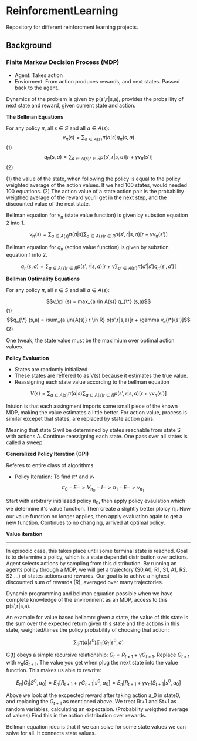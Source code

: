 # ReinforcmentLearning

Repository for different reinforcment learning projects.


## Background 

### Finite Markow Decision Process (MDP)
- Agent: Takes action
- Enviorment: From action produces rewards, and next states. Passed back to the agent.

Dynamics of the problem is given by p(s',r|s,a), provides the probailiity of next state and reward, given current state and action. 

**The Bellman Equations**

For any policy $\pi$, all $s \in S$ and all $a \in A(s)$: 
$$v_\pi (s) = \sum_{a \in{A(s)}} \pi(a|s)q_\pi(s,a)$$ (1)
$$q_\pi (s,a) = \sum_{a \in{A(s)} r \in R} p(s',r|s,a)[r + \gamma v_\pi(s')]$$ (2)


(1) the value of the state, when following the policy is equal to the policy weighted average of the action values. If we had 100 states, would needed 100 equations. (2) The action value of a state action pair is the probability weigthed average of the reward you'll get in the next step, and the discounted value of the next state.

Bellman equation for $v_\pi$ (state value function) is given by substion equation 2 into 1. 

$$v_\pi (s) = \sum_{a \in{A(s)}} \pi(a|s) \sum_{a \in{A(s)} r \in R} p(s',r|s,a)[r + \gamma v_\pi(s')]$$

Bellman equation for $q_\pi$ (action value function) is given by substion equation 1 into 2.

$$q_\pi (s,a) = \sum_{a \in{A(s)} r \in R} p(s',r|s,a)[r + \gamma \sum_{a' \in{A(s')}} \pi(a'|s')q_\pi(s',a')]$$


**Bellman Optimality Equations**

For any policy $\pi$, all $s \in S$ and all $a \in A(s)$: 

$$v_\pi (s) = max_{a \in A(s)} q_{\*} (s,a)$$ (1)
$$q_{\*} (s,a) = \sum_{a \in{A(s)} r \in R} p(s',r|s,a)[r + \gamma v_{\*}(s')]$$ (2)

One tweak, the state value must be the maximium over optimal action values. 

 **Policy Evaluation**
- States are randomly initialized
- These states are reffered to as V(s) because it estimates the true value.
- Reassigning  each state value according to the bellman equation
  
$$V(s) = \sum_{a \in{A(s)}} \pi(a|s) \sum_{a \in{A(s)} r \in R} p(s',r|s,a)[r + \gamma v_\pi(s')]$$

Intuion is that each assingment imports some small piece of the known MDP, making the value estimates a little better. For action value, process is similar excepet that states, are replaced by state action pairs.  

Meaning that state S wil be determined by states reachable from state S with actions A. Continue reassigning each state. One pass over all states is called a sweep. 

**Generalized Policy Iteration (GPI)**

Referes to entire class of algorithms. 

- Policy Iteration: To find $\pi*$ and $v_*$
  $$\pi_0 -E-> V_{\pi_0} -I-> \pi_1 -E-> v_{\pi_1}$$

Start with arbitrary initiliazed policy $\pi_0$, then apply policy evaulation which we determine it's value function. Then create a slightly better ploicy $\pi_1$. Now our value function no longer applies, then apply evaluation again to get a new function. Continues to no changing, arrived at optimal policy. 

**Value iteration** 




---



In episodic case, this takes place until some terminal state is reached. Goal is to determine a policy, which is a state dependet distribution over actions. Agent selects actions by sampling from this distribution. By running an agents policy through a MDP, we will get a trajectory (S0,A0, R1, S1, A1, R2, S2 ...) of states actions and rewards. Our goal is to achive a highest discounted sum of rewards (R), averaged over many trajectories. 

Dynamic programming and bellman equation possible when we have complete knowledge of the environment as an MDP, access to this p(s',r|s,a). 

An example for value based bellamn: given a state, the value of this state is the sum over the expected return given this state and the actions in this state, weighted/times the policy probability of choosing that action:

$$ \sum_a \pi(a|s^0) E_\pi[G_t|s^0,a] $$

G(t) obeys a simple recursive relationship: $G_t = R_{t+1} + \gamma G_{t+1}$. Replace $G_{t+1}$
with $v_\pi(S_{t+1}$. The value you get when plug the next state into the value function. This makes us able to rewrite: 

$$
E_\pi[G_t|S^0,a_0] = E_\pi[R_{t+1} + \gamma G_{t+1}|s^0,a_0] = E_\pi[R_{t+1} + \gamma v_\pi(S_{t+1} |s^0, a_0]
$$

Above we look at the excpected reward after taking action a_0 in state0, and replacing the $G_{t+1}$ as mentioned above. We treat Rt+1 and St+1 as random variables, calculating an expectaion. (Probability weigthed average of values) Find this in the action distribution over rewards.

Bellman equation idea is that if we can solve for some state values we can solve for all. It connects state values. 


